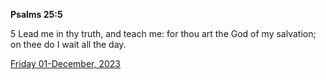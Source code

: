 **Psalms 25:5**

5 Lead me in thy truth, and teach me: for thou art the God of my salvation; on thee do I wait all the day.

[Friday 01-December, 2023](https://getbible.net/kjv/Psalms/25/5)
